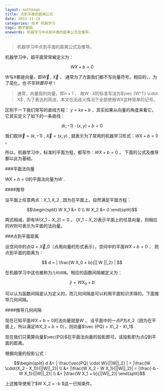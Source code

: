 ```yaml
---
layout: mathpage
title: 点到平面的距离公式
date: 2015-11-24
categories: 技术 机器学习 
tags: 数学基础
onewords: 机器学习中点到平面的距离公式及推导。
---
```

> 机器学习中点到平面的距离公式及推导。

机器学习中，超平面常常被定义为：

$$
W X + b = 0 
$$

$W$与$X$都是向量，即$\vec W$ , $\vec X$ ， 通常为了方面我们都不写向量符号。相应的，，为了简化，也*不写转置符号*！

> 通常，向量指列向量，即$n \times 1$ ， 故$W \cdot X$的标准写法为$\vec {W^T} \cdot X$ , 为了表达的简洁，本文在无歧义情况下全部使用$W X$这种简单的记号。

区别于一下我们常写的直线方程： $y = kx + b$ ，其实如果从向量的角度来看它，它其实定义了如下的一条直线：

$$
(k , -1) \cdot (x , y) + b = 0 
$$

我们取$\vec W = (k , -1)$ , $\vec X = (x , y)$ , 就表示为了常用的机器学习形式：$W X + b = 0$ 。

所以，机器学习中，标准的平面方程，都写作：$W X + b = 0$ ， 下面的公式及推导都以此为基础。

###平面法向量

$W X +　b = 0$的平面法向量为$W$ .

####推导

设平面上任意两点：$X\_1 , X\_2$ , 因为在平面上，自然满足平面方程：

$$\begin{split}
W X_1 &= 0 \\
W X_2 &= 0
\end{split}$$

两式相减，即有$W(X\_1 - X\_2) = 0$ ， $(X\_1 - X\_2)$表示平面上的任意向量，则相应的$W$则可表示为平面的法向量。

###点到平面距离

设空间中的点$Q = \vec X\_0$（点用向量的形式表示），空间中的平面$W X + b = 0$ ， 则点到平面的距离为：

$$
d = | \frac{W X_0 + b}{|| W ||_2} |
$$

在机器学习中这也被称为`几何间隔`。相应的函数间隔被定义为：

$$
\hat y = W X_0 + b 
$$

可以认为函数间隔是认为定义的，而几何间隔是可以利用平面知识求得的。下面推导几何间隔。

####推导几何间隔

现在已知平面$WX + b = 0$的法向量就是$W$ ， 设平面中的一点$P$为$X\_2$（因为在平面上，所以满足$W X\_2 + b = 0$），则向量$\vec {PQ} = X\_2 - X\_1$ .

现在我们只需算向量$\vec{PQ}$在平面法向量的投影即可。该投影即为点$Q$到平面的距离。

根据向量的投影公式：

$$\begin{split}
d &= | \frac{\vec{PQ} \cdot W}{||W||_2} | = |\frac{W \cdot(X_2 - X_1)}{||W||_2}| \\
&= |\frac{W X_2 - W X_1}{||W||_2}| = |\frac{-b - W X_1}{||W||_2}| \\
&= |\frac{W X_1 + b}{||W||_2}|
\end{split}$$

上述推导使用了$W X\_2 = -b $这一已知条件。
